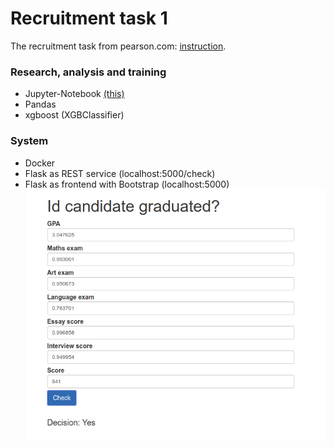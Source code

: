 # Recruitment task 1
The recruitment task from pearson.com: [instruction](https://github.com/bartoszptak/Recruitment_task_1/blob/master/Audition%20Task%20-%20DS%20%26%20MLE%20p.pdf).

### Research, analysis and training
- Jupyter-Notebook [(this)](https://github.com/bartoszptak/Recruitment_task_1/blob/master/Analyzing.ipynb)
- Pandas
- xgboost (XGBClassifier)

### System
- Docker
- Flask as REST service (localhost:5000/check)
- Flask as frontend with Bootstrap (localhost:5000)
![Preview](https://github.com/bartoszptak/Recruitment_task_1/blob/master/preview.png?raw=true)
